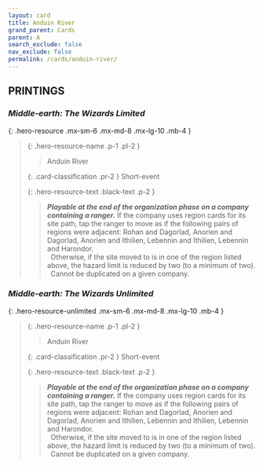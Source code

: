 ```yaml
---
layout: card
title: Anduin River
grand_parent: Cards
parent: A
search_exclude: false
nav_exclude: false
permalink: /cards/anduin-river/
---
```


## PRINTINGS


### _Middle-earth: The Wizards Limited_

{: .hero-resource .mx-sm-6 .mx-md-8 .mx-lg-10 .mb-4 }
> {: .hero-resource-name .p-1 .pl-2 }
> > <div class="card-mp"></div>
> > <div class="card-name">Anduin River</div>
>
> {: .card-classification .pr-2 }
> Short-event
>
> {: .hero-resource-text .black-text .p-2 }
> > ***Playable at the end of the organization phase on a company containing a ranger.*** If the company uses region cards for its site path, tap the ranger to move as if the following pairs of regions were adjacent: Rohan and Dagorlad, Anorien and Dagorlad, Anorien and Ithilien, Lebennin and Ithilien, Lebennin and Harondor. <br>&ensp;Otherwise, if the site moved to is in one of the region listed above, the hazard limit is reduced by two (to a minimum of two). <br>&ensp;Cannot be duplicated on a given company. 
> 

### _Middle-earth: The Wizards Unlimited_

{: .hero-resource-unlimited .mx-sm-6 .mx-md-8 .mx-lg-10 .mb-4 }
> {: .hero-resource-name .p-1 .pl-2 }
> > <div class="card-mp"></div>
> > <div class="card-name">Anduin River</div>
>
> {: .card-classification .pr-2 }
> Short-event
>
> {: .hero-resource-text .black-text .p-2 }
> > ***Playable at the end of the organization phase on a company containing a ranger.*** If the company uses region cards for its site path, tap the ranger to move as if the following pairs of regions were adjacent: Rohan and Dagorlad, Anorien and Dagorlad, Anorien and Ithilien, Lebennin and Ithilien, Lebennin and Harondor. <br>&ensp;Otherwise, if the site moved to is in one of the region listed above, the hazard limit is reduced by two (to a minimum of two). <br>&ensp;Cannot be duplicated on a given company. 
> 
